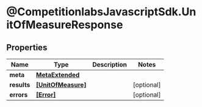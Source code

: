 # @CompetitionlabsJavascriptSdk.UnitOfMeasureResponse

## Properties

Name | Type | Description | Notes
------------ | ------------- | ------------- | -------------
**meta** | [**MetaExtended**](docs/MetaExtended.md) |  | 
**results** | [**[UnitOfMeasure]**](docs/UnitOfMeasure.md) |  | [optional] 
**errors** | [**[Error]**](docs/Error.md) |  | [optional] 


